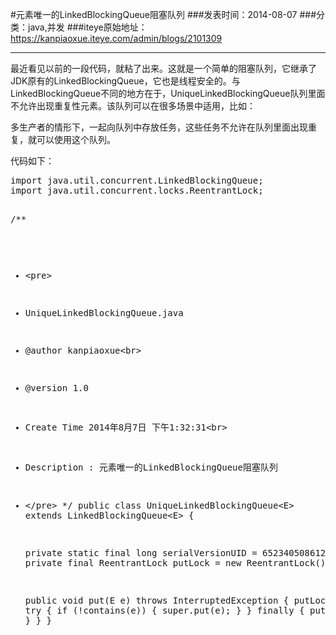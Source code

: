 #元素唯一的LinkedBlockingQueue阻塞队列
###发表时间：2014-08-07
###分类：java,并发
###iteye原始地址：<a href="https://kanpiaoxue.iteye.com/admin/blogs/2101309" target="_blank">https://kanpiaoxue.iteye.com/admin/blogs/2101309</a>

---

<div class="iteye-blog-content-contain" style="font-size: 14px;"> 
 <p>最近看见以前的一段代码，就粘了出来。这就是一个简单的阻塞队列，它继承了JDK原有的LinkedBlockingQueue，它也是线程安全的。与LinkedBlockingQueue不同的地方在于，UniqueLinkedBlockingQueue队列里面不允许出现重复性元素。该队列可以在很多场景中适用，比如：</p> 
 <p>多生产者的情形下，一起向队列中存放任务，这些任务不允许在队列里面出现重复，就可以使用这个队列。</p> 
 <p>代码如下：</p> 
 <pre name="code" class="java">import java.util.concurrent.LinkedBlockingQueue;
import java.util.concurrent.locks.ReentrantLock;

/**
 * &lt;pre&gt;
 * UniqueLinkedBlockingQueue.java
 * @author kanpiaoxue&lt;br&gt;
 * @version 1.0
 * Create Time 2014年8月7日 下午1:32:31&lt;br&gt;
 * Description : 元素唯一的LinkedBlockingQueue阻塞队列
 * &lt;/pre&gt;
 */
public class UniqueLinkedBlockingQueue&lt;E&gt; extends LinkedBlockingQueue&lt;E&gt; {

    private static final long serialVersionUID = 6523405086129214113L;
    private final ReentrantLock putLock = new ReentrantLock();

    public void put(E e) throws InterruptedException {
        putLock.lock();
        try {
            if (!contains(e)) {
                super.put(e);
            }
        } finally {
            putLock.unlock();
        }
    }
}</pre> 
 <p>&nbsp;</p> 
</div>